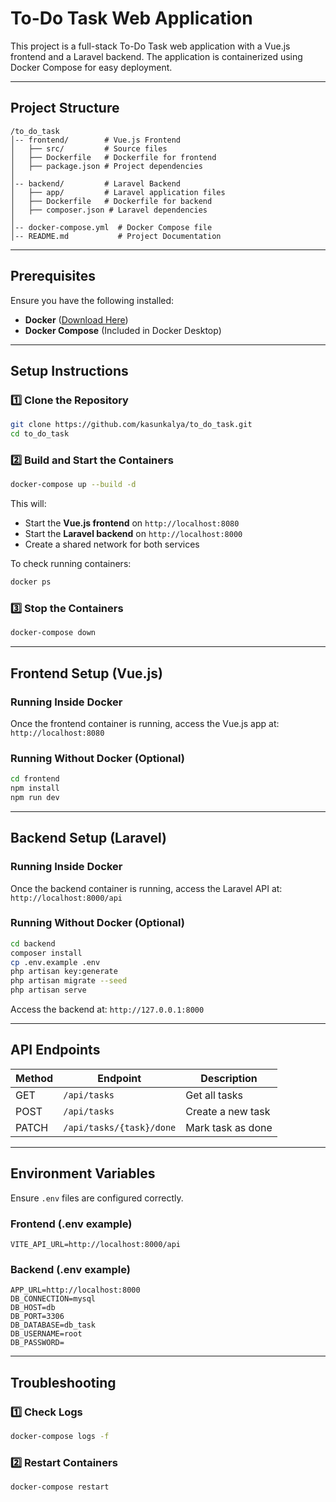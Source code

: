 # To-Do Task Web Application

This project is a full-stack To-Do Task web application with a Vue.js frontend and a Laravel backend. The application is containerized using Docker Compose for easy deployment.

---

## Project Structure

```
/to_do_task
│-- frontend/        # Vue.js Frontend  
│   ├── src/         # Source files  
│   ├── Dockerfile   # Dockerfile for frontend  
│   ├── package.json # Project dependencies  
│  
│-- backend/         # Laravel Backend  
│   ├── app/         # Laravel application files  
│   ├── Dockerfile   # Dockerfile for backend  
│   ├── composer.json # Laravel dependencies  
│  
│-- docker-compose.yml  # Docker Compose file  
│-- README.md           # Project Documentation  
```

---

## Prerequisites

Ensure you have the following installed:
- **Docker** ([Download Here](https://www.docker.com/))
- **Docker Compose** (Included in Docker Desktop)

---

## Setup Instructions

### 1️⃣ Clone the Repository
```bash
git clone https://github.com/kasunkalya/to_do_task.git
cd to_do_task
```

### 2️⃣ Build and Start the Containers
```bash
docker-compose up --build -d
```
This will:
- Start the **Vue.js frontend** on `http://localhost:8080`
- Start the **Laravel backend** on `http://localhost:8000`
- Create a shared network for both services

To check running containers:
```bash
docker ps
```

### 3️⃣ Stop the Containers
```bash
docker-compose down
```

---

## Frontend Setup (Vue.js)

### Running Inside Docker
Once the frontend container is running, access the Vue.js app at:
 `http://localhost:8080`

###  Running Without Docker (Optional)
```bash
cd frontend
npm install
npm run dev
```

---

## Backend Setup (Laravel)

### Running Inside Docker
Once the backend container is running, access the Laravel API at:
 `http://localhost:8000/api`

###  Running Without Docker (Optional)
```bash
cd backend
composer install
cp .env.example .env
php artisan key:generate
php artisan migrate --seed
php artisan serve
```
Access the backend at:
 `http://127.0.0.1:8000`

---

## API Endpoints

| Method | Endpoint                | Description         |
|--------|-------------------------|---------------------|
| GET    | `/api/tasks`            | Get all tasks      |
| POST   | `/api/tasks`            | Create a new task  |
| PATCH  | `/api/tasks/{task}/done` | Mark task as done |

---

## Environment Variables

Ensure `.env` files are configured correctly.

### Frontend (.env example)
```env
VITE_API_URL=http://localhost:8000/api
```

### Backend (.env example)
```env
APP_URL=http://localhost:8000
DB_CONNECTION=mysql
DB_HOST=db
DB_PORT=3306
DB_DATABASE=db_task
DB_USERNAME=root
DB_PASSWORD=
```

---

## Troubleshooting

### 1️⃣ Check Logs
```bash
docker-compose logs -f
```

### 2️⃣ Restart Containers
```bash
docker-compose restart
```

